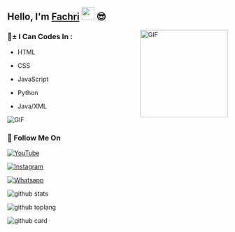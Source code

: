 ## Hello, I'm [Fachri](https://instagram.com/Itsfchri15_) <img src="https://github.com/TheDudeThatCode/TheDudeThatCode/blob/master/Assets/happy.gif" width="29px"> :sunglasses:

<img align="right" alt="GIF" height="200px" src="https://media.giphy.com/media/9C1nyePnovqlpEYFMD/source.gif" />

### 🙏± I Can Codes In :

  - HTML

  - CSS

  - JavaScript

  - Python

  - Java/XML



<img align="center" fit="fill" alt="GIF" src="https://media.giphy.com/media/836HiJc7pgzy8iNXCn/giphy.gif" />

### 🙏 Follow Me On

<a href="https://youtube.com/c/xFachriOFFICIAL" target="_blank"><img src="https://img.shields.io/badge/YouTube-%231877F2.svg?&style=flat-square&logo=YouTube&logoColor=white" alt="YouTube"></a>

<a href="https://www.instagram.com/Itsfchri15_" target="_blank"><img src="https://img.shields.io/badge/Instagram-%23E4405F.svg?&style=flat-square&logo=instagram&logoColor=white" alt="Instagram"></a>

<a href="https://wa.me/6289643739077" target="_blank"><img src="https://img.shields.io/badge/Whatsapp-%808080.svg?&style=flat-square&logo=Whatsapp&logoColor=white" alt="Whatsapp"></a>

![github stats](https://github-readme-stats.vercel.app/api?username=FachriAs&show_icons=true&theme=radical)

![github toplang](https://github-readme-stats.vercel.app/api/top-langs/?username=FachriAs&layout=compact&theme=nightowl)

![github card](https://github-readme-stats.vercel.app/api/pin/?username=FachriAs&repo=personal-api&theme=dark)

















